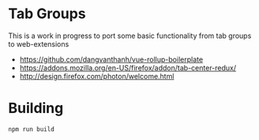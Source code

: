 # Tab Groups

This is a work in progress to port some basic functionality from tab groups to web-extensions

- https://github.com/dangvanthanh/vue-rollup-boilerplate
- https://addons.mozilla.org/en-US/firefox/addon/tab-center-redux/
- http://design.firefox.com/photon/welcome.html

# Building
```
npm run build
```
